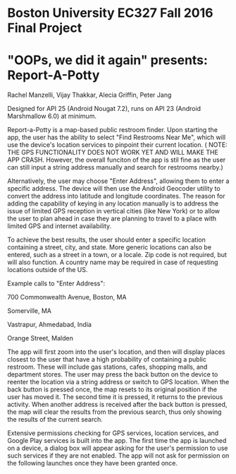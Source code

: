 ﻿# Boston University EC327 Fall 2016 Final Project
# "OOPs, we did it again" presents: Report-A-Potty
Rachel Manzelli, Vijay Thakkar, Alecia Griffin, Peter Jang

Designed for API 25 (Android Nougat 7.2), runs on API 23 (Android Marshmallow 6.0) at minimum.

Report-a-Potty is a map-based public restroom finder. Upon starting the app, the user has the ability to select 
"Find Restrooms Near Me", which will use the device's location services to pinpoint their current location. ( NOTE: THE GPS FUNCTIONALITY DOES NOT WORK YET AND WILL MAKE THE APP CRASH. However, the overall funciton of the app is stil fine as the user can still input a string address manually and search for restrooms nearby.)

Alternatively, the user may choose "Enter Address", allowing them to enter a specific address. The device will then use the Android Geocoder utility to convert the address into latitude and longitude coordinates. The reason for adding the capability of keying in any location manually is to address the issue of limited GPS reception in vertical cities (like New York) or to allow the user to plan ahead in case they are planning to travel to a place with limited GPS and internet availability. 

To achieve the best results, the user should enter a specific location containing a street, city, and state. More generic locations can also be entered, such as a street in a town, or a locale. Zip code is not required, but will also function. A country name may be required in case of requesting locations outside of the US. 

Example calls to "Enter Address":

  700 Commonwealth Avenue, Boston, MA

  Somerville, MA

  Vastrapur, Ahmedabad, India

  Orange Street, Malden
  
The app will first zoom into the user's location, and then will display places closest to the user that have a high
probability of containing a public restroom. These will include gas stations, cafes, shopping malls, and department stores. The user may press the back button on the device to reenter the location via a string address or switch to GPS location. When the back button is pressed once, the map resets to its original position if the user has moved it. The second time it is pressed, it returns to the previous activity. When another address is received after the back button is pressed, the map will clear the results from the previous search, thus only showing the results of the current search.

Extensive permissions checking for GPS services, location services, and Google Play services is built into the app. The first time the app is launched on a device, a dialog box will appear asking for the user's permission to use such services if they are not enabled. The app will not ask for permission on the following launches once they have been granted once.
